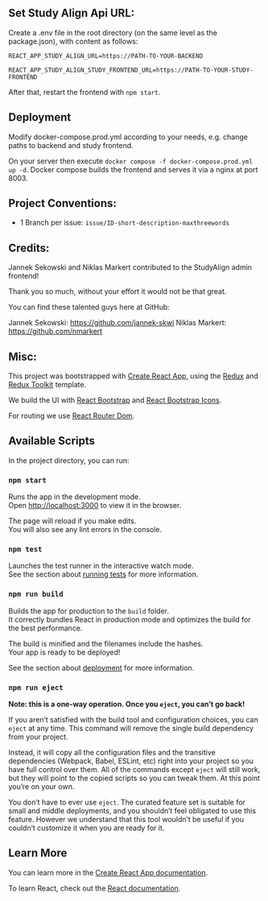 ## Set Study Align Api URL:

Create a .env file in the root directory (on the same level as the package.json), with content as follows:

`REACT_APP_STUDY_ALIGN_URL=https://PATH-TO-YOUR-BACKEND`

`REACT_APP_STUDY_ALIGN_STUDY_FRONTEND_URL=https://PATH-TO-YOUR-STUDY-FRONTEND`

After that, restart the frontend with `npm start`.

## Deployment

Modify docker-compose.prod.yml according to your needs, e.g. change paths to backend and study frontend.

On your server then execute `docker compose -f docker-compose.prod.yml up -d`. Docker compose builds the frontend
and serves it via a nginx at port 8003.

## Project Conventions:

- 1 Branch per issue: `issue/ID-short-description-maxthreewords`


## Credits:

Jannek Sekowski and Niklas Markert contributed to the StudyAlign admin frontend! 

Thank you so much, without your effort it would not be that great.

You can find these talented guys here at GitHub:

Jannek Sekowski: https://github.com/jannek-skwi
Niklas Markert: https://github.com/nmarkert

## Misc:

This project was bootstrapped with [Create React App](https://github.com/facebook/create-react-app), using the [Redux](https://redux.js.org/) and [Redux Toolkit](https://redux-toolkit.js.org/) template.

We build the UI with [React Bootstrap](https://react-bootstrap.github.io/) and [React Bootstrap Icons](https://github.com/ismamz/react-bootstrap-icons). 

For routing we use [React Router Dom](https://v5.reactrouter.com/web/guides/quick-start). 

## Available Scripts

In the project directory, you can run:

### `npm start`

Runs the app in the development mode.<br />
Open [http://localhost:3000](http://localhost:3000) to view it in the browser.

The page will reload if you make edits.<br />
You will also see any lint errors in the console.

### `npm test`

Launches the test runner in the interactive watch mode.<br />
See the section about [running tests](https://facebook.github.io/create-react-app/docs/running-tests) for more information.

### `npm run build`

Builds the app for production to the `build` folder.<br />
It correctly bundles React in production mode and optimizes the build for the best performance.

The build is minified and the filenames include the hashes.<br />
Your app is ready to be deployed!

See the section about [deployment](https://facebook.github.io/create-react-app/docs/deployment) for more information.

### `npm run eject`

**Note: this is a one-way operation. Once you `eject`, you can’t go back!**

If you aren’t satisfied with the build tool and configuration choices, you can `eject` at any time. This command will remove the single build dependency from your project.

Instead, it will copy all the configuration files and the transitive dependencies (Webpack, Babel, ESLint, etc) right into your project so you have full control over them. All of the commands except `eject` will still work, but they will point to the copied scripts so you can tweak them. At this point you’re on your own.

You don’t have to ever use `eject`. The curated feature set is suitable for small and middle deployments, and you shouldn’t feel obligated to use this feature. However we understand that this tool wouldn’t be useful if you couldn’t customize it when you are ready for it.

## Learn More

You can learn more in the [Create React App documentation](https://facebook.github.io/create-react-app/docs/getting-started).

To learn React, check out the [React documentation](https://reactjs.org/).
